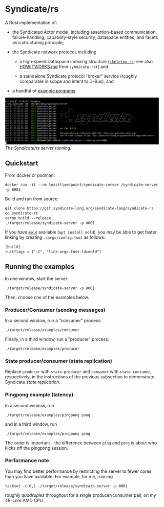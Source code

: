 # Syndicate/rs

A Rust implementation of:

 - the Syndicated Actor model, including assertion-based
   communication, failure-handling, capability-style security,
   dataspace entities, and facets as a structuring principle;

 - the Syndicate network protocol, including

   - a high-speed Dataspace indexing structure
     ([`skeleton.rs`](syndicate/src/skeleton.rs); see also
     [HOWITWORKS.md](https://git.syndicate-lang.org/syndicate-lang/syndicate-rkt/src/commit/90c4c60699069b496491b81ee63b5a45ffd638cb/syndicate/HOWITWORKS.md)
     from `syndicate-rkt`) and

   - a standalone Syndicate protocol "broker" service (roughly
     comparable in scope and intent to D-Bus); and

 - a handful of [example programs](syndicate-server/examples/).

![The Syndicate/rs server running.](syndicate-rs-server.png)  
*The Syndicate/rs server running.*

## Quickstart

From docker or podman:

    docker run -it --rm leastfixedpoint/syndicate-server /syndicate-server -p 8001

Build and run from source:

    git clone https://git.syndicate-lang.org/syndicate-lang/syndicate-rs
    cd syndicate-rs
    cargo build --release
    ./target/release/syndicate-server -p 8001

If you have [`mold`](https://github.com/rui314/mold) available (`apt install mold`), you may be
able to get faster linking by creating `.cargo/config.toml` as follows:

    [build]
    rustflags = ["-C", "link-arg=-fuse-ld=mold"]

## Running the examples

In one window, start the server:

    ./target/release/syndicate-server -p 8001

Then, choose one of the examples below.

### Producer/Consumer (sending messages)

In a second window, run a "consumer" process:

    ./target/release/examples/consumer

Finally, in a third window, run a "producer" process:

    ./target/release/examples/producer

### State producer/consumer (state replication)

Replace `producer` with `state-producer` and `consumer` with
`state-consumer`, respectively, in the instructions of the previous
subsection to demonstrate Syndicate *state replication*.

### Pingpong example (latency)

In a second window, run

    ./target/release/examples/pingpong pong

and in a third window, run

    ./target/release/examples/pingpong ping

The order is important - the difference between `ping` and `pong` is
about who kicks off the pingpong session.

### Performance note

You may find better performance by restricting the server to fewer
cores than you have available. For example, for me, running

    taskset -c 0,1 ./target/release/syndicate-server -p 8001

roughly *quadruples* throughput for a single producer/consumer pair,
on my 48-core AMD CPU.
